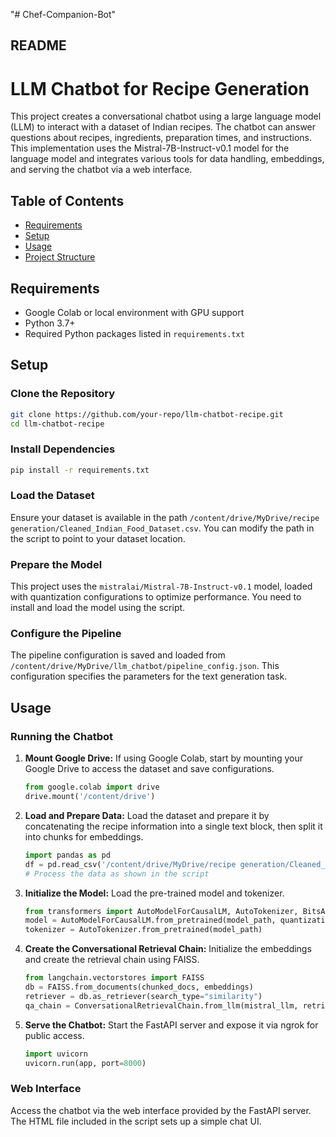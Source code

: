 "# Chef-Companion-Bot" 
## README

# LLM Chatbot for Recipe Generation

This project creates a conversational chatbot using a large language model (LLM) to interact with a dataset of Indian recipes. The chatbot can answer questions about recipes, ingredients, preparation times, and instructions. This implementation uses the Mistral-7B-Instruct-v0.1 model for the language model and integrates various tools for data handling, embeddings, and serving the chatbot via a web interface.

## Table of Contents
- [Requirements](#requirements)
- [Setup](#setup)
- [Usage](#usage)
- [Project Structure](#project-structure)


## Requirements
- Google Colab or local environment with GPU support
- Python 3.7+
- Required Python packages listed in `requirements.txt`

## Setup

### Clone the Repository
```bash
git clone https://github.com/your-repo/llm-chatbot-recipe.git
cd llm-chatbot-recipe
```

### Install Dependencies
```bash
pip install -r requirements.txt
```

### Load the Dataset
Ensure your dataset is available in the path `/content/drive/MyDrive/recipe generation/Cleaned_Indian_Food_Dataset.csv`. You can modify the path in the script to point to your dataset location.

### Prepare the Model
This project uses the `mistralai/Mistral-7B-Instruct-v0.1` model, loaded with quantization configurations to optimize performance. You need to install and load the model using the script.

### Configure the Pipeline
The pipeline configuration is saved and loaded from `/content/drive/MyDrive/llm_chatbot/pipeline_config.json`. This configuration specifies the parameters for the text generation task.

## Usage

### Running the Chatbot

1. **Mount Google Drive:**
   If using Google Colab, start by mounting your Google Drive to access the dataset and save configurations.
   ```python
   from google.colab import drive
   drive.mount('/content/drive')
   ```

2. **Load and Prepare Data:**
   Load the dataset and prepare it by concatenating the recipe information into a single text block, then split it into chunks for embeddings.
   ```python
   import pandas as pd
   df = pd.read_csv('/content/drive/MyDrive/recipe generation/Cleaned_Indian_Food_Dataset.csv')
   # Process the data as shown in the script
   ```

3. **Initialize the Model:**
   Load the pre-trained model and tokenizer.
   ```python
   from transformers import AutoModelForCausalLM, AutoTokenizer, BitsAndBytesConfig
   model = AutoModelForCausalLM.from_pretrained(model_path, quantization_config=bnb_config)
   tokenizer = AutoTokenizer.from_pretrained(model_path)
   ```

4. **Create the Conversational Retrieval Chain:**
   Initialize the embeddings and create the retrieval chain using FAISS.
   ```python
   from langchain.vectorstores import FAISS
   db = FAISS.from_documents(chunked_docs, embeddings)
   retriever = db.as_retriever(search_type="similarity")
   qa_chain = ConversationalRetrievalChain.from_llm(mistral_llm, retriever, return_source_documents=True)
   ```

5. **Serve the Chatbot:**
   Start the FastAPI server and expose it via ngrok for public access.
   ```python
   import uvicorn
   uvicorn.run(app, port=8000)
   ```

### Web Interface
Access the chatbot via the web interface provided by the FastAPI server. The HTML file included in the script sets up a simple chat UI.
